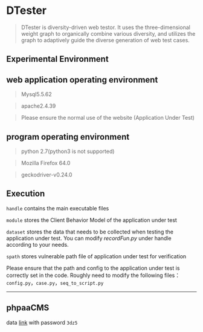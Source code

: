 # DTester
> DTester is diversity-driven web testor.  It uses the three-dimensional weight graph to organically combine various diversity, and utilizes the graph to adaptively guide the diverse generation of web test cases.

## Experimental Environment


## web application operating environment

>Mysql5.5.62

>apache2.4.39

>Please ensure the normal use of the website (Application Under Test)

## program operating environment

>python 2.7(python3 is not supported)

>Mozilla Firefox 64.0

>geckodriver-v0.24.0


## Execution


`handle` contains the main executable files

`module` stores the Client Behavior Model of the application under test

`dataset` stores the data that needs to be collected when testing the application under test. You can modify $recordFun.py$ under handle according to your needs.

`spath` stores vulnerable path file of application under test for verification


Please ensure that the path and config to the application under test is correctly set in the code. Roughly need to modify the following files：`config.py`，`case.py`，`seq_to_script.py`

******
## phpaaCMS
data [link](https://www.aliyundrive.com/s/hDnut5RTSXm "phpaaCMS") with password `3dz5`
